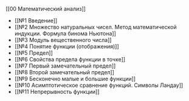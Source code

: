 [[00 Математический анализ]]

- [[№1 Введение]]
- [[№2 Множество натуральных чисел. Метод математической индукции. Формула бинома Ньютона]]
- [[№3 Модуль вещественного числа]]
- [[№4 Понятие функции (отображения)]]
- [[№5 Предел]]
- [[№6 Свойства предела функции в точке]]
- [[№7 Первый замечательный предел]]
- [[№8 Второй замечательный предел]]
- [[№9 Бесконечно малые и большие функции]]
- [[№10 Асимптотическое сравнение функций. Символы Ландау]]
-  [[№11 Непрерывность функции]]